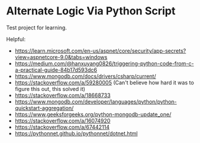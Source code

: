 # Alternate Logic Via Python Script

Test project for learning.

Helpful:
* https://learn.microsoft.com/en-us/aspnet/core/security/app-secrets?view=aspnetcore-9.0&tabs=windows
* https://medium.com/@hanxuyang0826/triggering-python-code-from-c-a-practical-guide-84b17d593dc6
* https://www.mongodb.com/docs/drivers/csharp/current/
* https://stackoverflow.com/a/59280005 (Can't believe how hard it was to figure this out, this solved it)
* https://stackoverflow.com/a/18668733
* https://www.mongodb.com/developer/languages/python/python-quickstart-aggregation/
* https://www.geeksforgeeks.org/python-mongodb-update_one/
* https://stackoverflow.com/a/16074920
* https://stackoverflow.com/a/67442114
* https://pythonnet.github.io/pythonnet/dotnet.html

